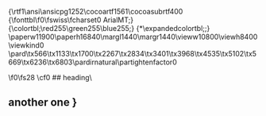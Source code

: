 {\rtf1\ansi\ansicpg1252\cocoartf1561\cocoasubrtf400
{\fonttbl\f0\fswiss\fcharset0 ArialMT;}
{\colortbl;\red255\green255\blue255;}
{\*\expandedcolortbl;;}
\paperw11900\paperh16840\margl1440\margr1440\vieww10800\viewh8400\viewkind0
\pard\tx566\tx1133\tx1700\tx2267\tx2834\tx3401\tx3968\tx4535\tx5102\tx5669\tx6236\tx6803\pardirnatural\partightenfactor0

\f0\fs28 \cf0 ## heading\
## another one }
